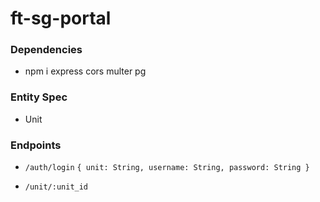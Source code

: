 # ft-sg-portal

### Dependencies
- npm i express cors multer pg
### Entity Spec

- Unit
### Endpoints
- `/auth/login`
  `{
    unit: String,
    username: String,
    password: String
  }`

- `/unit/:unit_id`